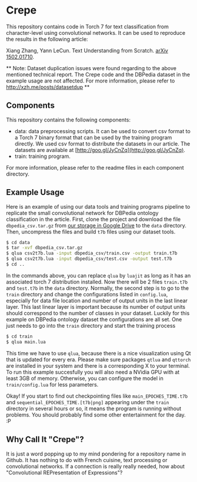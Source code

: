 # Crepe

This repository contains code in Torch 7 for text classification from character-level using convolutional networks. It can be used to reproduce the results in the following article:

Xiang Zhang, Yann LeCun. Text Understanding from Scratch. [arXiv 1502.01710](http://arxiv.org/abs/1502.01710).

** Note: Dataset duplication issues were found regarding to the above mentioned technical report. The Crepe code and the DBPedia dataset in the example usage are not affected. For more information, please refer to http://xzh.me/posts/datasetdup **

## Components

This repository contains the following components:

* data: data preprocessing scripts. It can be used to convert csv format to a Torch 7 binary format that can be used by the training program directly. We used csv format to distribute the datasets in our article. The datasets are available at [http://goo.gl/JyCnZq](http://goo.gl/JyCnZq).
* train: training program.

For more information, please refer to the readme files in each component directory.

## Example Usage

Here is an example of using our data tools and training programs pipeline to replicate the small convolutional network for DBPedia ontology classification in the article. First, clone the project and download the file `dbpedia_csv.tar.gz` from [our storage in Google Drive](http://goo.gl/JyCnZq) to the `data` directory. Then, uncompress the files and build `t7b` files using our dataset tools.
```sh
$ cd data
$ tar -xvf dbpedia_csv.tar.gz
$ qlua csv2t7b.lua -input dbpedia_csv/train.csv -output train.t7b
$ qlua csv2t7b.lua -input dbpedia_csv/test.csv -output test.t7b
$ cd ..
```

In the commands above, you can replace `qlua` by `luajit` as long as it has an associated torch 7 distribution installed. Now there will be 2 files `train.t7b` and `test.t7b` in the `data` directory. Normally, the second step is to go to the `train` directory and change the configurations listed in `config.lua`, especially for data file location and number of output units in the last linear layer. This last linear layer is important because its number of output units should correspond to the number of classes in your dataset. Luckily for this example on DBPedia ontology dataset the configurations are all set. One just needs to go into the `train` directory and start the training process
```sh
$ cd train
$ qlua main.lua
```

This time we have to use `qlua`, because there is a nice visualization using Qt that is updated for every era. Please make sure packages `qtlua` and `qttorch` are installed in your system and there is a corresponding X to your terminal. To run this example succesfully you will also need a NVidia GPU with at least 3GB of memory. Otherwise, you can configure the model in `train/config.lua` for less parameters.

Okay! If you start to find out checkpointing files like `main_EPOCHES_TIME.t7b` and `sequential_EPOCHES_TIME.[t7b|png]` appearing under the `train` directory in several hours or so, it means the program is running without problems. You should probably find some other entertainment for the day. :P

## Why Call It "Crepe"?

It is just a word popping up to my mind pondering for a repository name in Github. It has nothing to do with French cuisine, text processing or convolutional networks. If a connection is really really needed, how about "Convolutional REPresentation of Expressions"?

